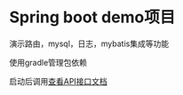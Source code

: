 # Spring boot demo项目

演示路由，mysql，日志，mybatis集成等功能

使用gradle管理包依赖

启动后调用[查看API接口文档](http://localhost:8088/swagger-ui.html)